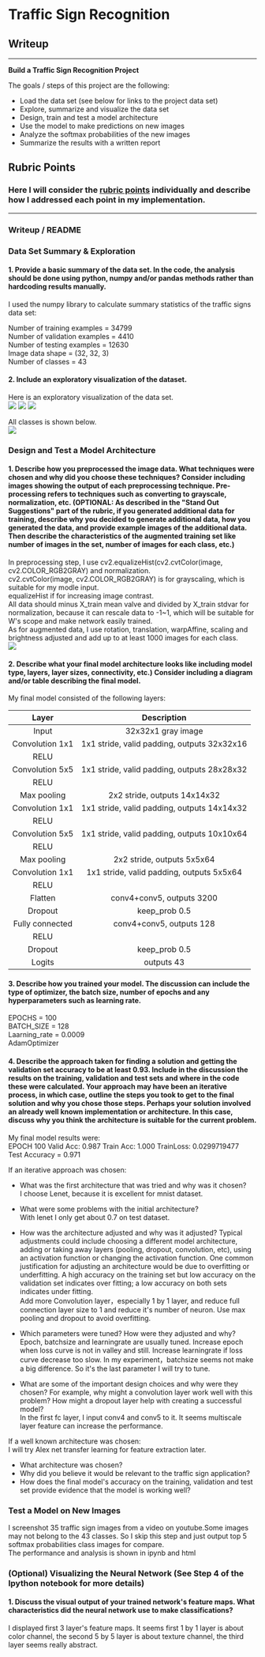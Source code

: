 # **Traffic Sign Recognition** 

## Writeup

---

**Build a Traffic Sign Recognition Project**

The goals / steps of this project are the following:
* Load the data set (see below for links to the project data set)
* Explore, summarize and visualize the data set
* Design, train and test a model architecture
* Use the model to make predictions on new images
* Analyze the softmax probabilities of the new images
* Summarize the results with a written report


## Rubric Points
### Here I will consider the [rubric points](https://review.udacity.com/#!/rubrics/481/view) individually and describe how I addressed each point in my implementation.  

---
### Writeup / README

### Data Set Summary & Exploration

#### 1. Provide a basic summary of the data set. In the code, the analysis should be done using python, numpy and/or pandas methods rather than hardcoding results manually.

I used the numpy library to calculate summary statistics of the traffic
signs data set:  
  
Number of training examples = 34799  
Number of validation examples = 4410  
Number of testing examples = 12630  
Image data shape = (32, 32, 3)  
Number of classes = 43  

#### 2. Include an exploratory visualization of the dataset.  

Here is an exploratory visualization of the data set.   
<img src="train_size.jpg">
<img src="valid_size.jpg">
<img src="test_size.jpg">  

All classes is shown below.  
<img src="all_classes.jpg">  

### Design and Test a Model Architecture

#### 1. Describe how you preprocessed the image data. What techniques were chosen and why did you choose these techniques? Consider including images showing the output of each preprocessing technique. Pre-processing refers to techniques such as converting to grayscale, normalization, etc. (OPTIONAL: As described in the "Stand Out Suggestions" part of the rubric, if you generated additional data for training, describe why you decided to generate additional data, how you generated the data, and provide example images of the additional data. Then describe the characteristics of the augmented training set like number of images in the set, number of images for each class, etc.)  

In preprocessing step, I use cv2.equalizeHist(cv2.cvtColor(image, cv2.COLOR_RGB2GRAY) and normalization.  
cv2.cvtColor(image, cv2.COLOR_RGB2GRAY) is for grayscaling, which is suitable for my modle input.  
equalizeHist if for increasing image contrast.  
All data should minus X_train mean valve and divided by X_train stdvar for normalization, because it can rescale data to -1~1, which will be suitable for W's scope and make network easily trained.  
As for augmented data, I use rotation, translation, warpAffine, scaling and brightness adjusted and add up to at least 1000 images for each class.  
<img src="augmented_train_size.jpg">  

#### 2. Describe what your final model architecture looks like including model type, layers, layer sizes, connectivity, etc.) Consider including a diagram and/or table describing the final model.  

My final model consisted of the following layers:  

| Layer         	|     Description	        		| 
|:---------------------:|:---------------------------------------------:| 
| Input         	| 32x32x1 gray image   				| 
| Convolution 1x1     	| 1x1 stride, valid padding, outputs 32x32x16 	|
| RELU			|						|
| Convolution 5x5	| 1x1 stride, valid padding, outputs 28x28x32   |
| RELU			|						|
| Max pooling	      	| 2x2 stride,  outputs 14x14x32 		|
| Convolution 1x1     	| 1x1 stride, valid padding, outputs 14x14x32 	|
| RELU			|						|
| Convolution 5x5	| 1x1 stride, valid padding, outputs 10x10x64   |
| RELU			|						|
| Max pooling	      	| 2x2 stride,  outputs 5x5x64 		        |
| Convolution 1x1     	| 1x1 stride, valid padding, outputs 5x5x64 	|
| RELU			|						|
| Flatten	| conv4+conv5, outputs 3200       		|
| Dropout		| keep_prob 0.5					|
| Fully connected	| conv4+conv5, outputs 128       		|
| RELU   		|         					|
| Dropout		| keep_prob 0.5					|
| Logits        	| outputs 43     				|

 


#### 3. Describe how you trained your model. The discussion can include the type of optimizer, the batch size, number of epochs and any hyperparameters such as learning rate.  
  
EPOCHS = 100  
BATCH_SIZE = 128  
Laarning_rate = 0.0009  
AdamOptimizer  

#### 4. Describe the approach taken for finding a solution and getting the validation set accuracy to be at least 0.93. Include in the discussion the results on the training, validation and test sets and where in the code these were calculated. Your approach may have been an iterative process, in which case, outline the steps you took to get to the final solution and why you chose those steps. Perhaps your solution involved an already well known implementation or architecture. In this case, discuss why you think the architecture is suitable for the current problem.  
  
My final model results were:  
EPOCH 100 Valid Acc: 0.987 Train Acc: 1.000 TrainLoss: 0.0299719477  
Test Accuracy = 0.971  

If an iterative approach was chosen:
* What was the first architecture that was tried and why was it chosen?  
I choose Lenet, because it is excellent for mnist dataset.  
  
* What were some problems with the initial architecture?  
With lenet I only get about 0.7 on test dataset.  
  
* How was the architecture adjusted and why was it adjusted? Typical adjustments could include choosing a different model architecture, adding or taking away layers (pooling, dropout, convolution, etc), using an activation function or changing the activation function. One common justification for adjusting an architecture would be due to overfitting or underfitting. A high accuracy on the training set but low accuracy on the validation set indicates over fitting; a low accuracy on both sets indicates under fitting.  
Add more Convolution layer，especially 1 by 1 layer, and reduce full connection layer size to 1 and reduce it's number of neuron. Use max pooling and dropout to avoid overfitting.   
  
* Which parameters were tuned? How were they adjusted and why?  
Epoch, batchsize and learningrate are usually tuned. Increase epoch when loss curve is not in valley and still. Increase learningrate if loss curve decrease too slow. In my experiment，batchsize seems not make a big difference. So it's the last parameter I will try to tune.  

* What are some of the important design choices and why were they chosen? For example, why might a convolution layer work well with this problem? How might a dropout layer help with creating a successful model?  
In the first fc layer, I input conv4 and conv5 to it. It seems multiscale layer feature can increase the performance.  
  
If a well known architecture was chosen:  
I will try Alex net transfer learning for feature extraction later.  
* What architecture was chosen?  
* Why did you believe it would be relevant to the traffic sign application?  
* How does the final model's accuracy on the training, validation and test set provide evidence that the model is working well?  
   

### Test a Model on New Images
  
I screenshot 35 traffic sign images from a video on youtube.Some images may not belong to the 43 classes. So I skip this step and just output top 5 softmax probabilities class images for compare.  
The performance and analysis is shown in ipynb and html  


### (Optional) Visualizing the Neural Network (See Step 4 of the Ipython notebook for more details)
#### 1. Discuss the visual output of your trained network's feature maps. What characteristics did the neural network use to make classifications?  
I displayed first 3 layer's feature maps. It seems first 1 by 1 layer is about color channel, the second 5 by 5 layer is about texture channel, the third layer seems really abstract.  


